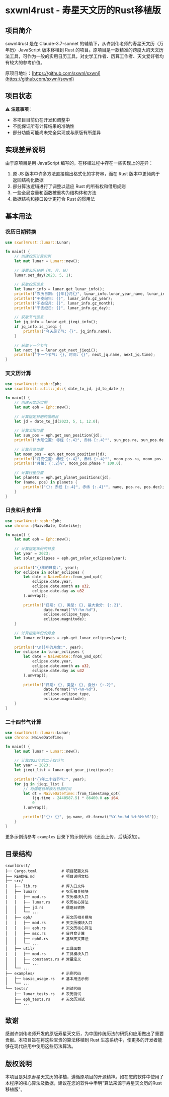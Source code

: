 # sxwnl4rust - 寿星天文历的Rust移植版

## 项目简介

sxwnl4rust 是在 Claude-3.7-sonnet 的辅助下，从许剑伟老师的寿星天文历（万年历）JavaScript 版本移植到 Rust 的项目。原项目是一款精准的跨度大的天文历法工具，可作为一般的实用日历工具，对史学工作者、历算工作者、天文爱好者均有较大的参考价值。

原项目地址：[https://github.com/sxwnl/sxwnl](https://github.com/sxwnl/sxwnl)

## 项目状态

⚠️ **注意事项**：
- 本项目目前仍在开发和调整中
- 不能保证所有计算结果的准确性
- 部分功能可能尚未完全实现或与原版有所差异

## 实现差异说明

由于原项目是用 JavaScript 编写的，在移植过程中存在一些实现上的差异：

1. 原 JS 版本中许多方法直接输出格式化的字符串，而在 Rust 版本中更倾向于返回结构化数据
2. 部分算法逻辑进行了调整以适应 Rust 的所有权和借用规则
3. 一些全局变量和函数被重构为结构体和方法
4. 数据结构和接口设计更符合 Rust 的惯用法

## 基本用法

### 农历日期转换

```rust
use sxwnl4rust::lunar::Lunar;

fn main() {
    // 创建农历计算实例
    let mut lunar = Lunar::new();
    
    // 设置公历日期（年、月、日）
    lunar.set_day(2023, 5, 1);
    
    // 获取农历信息
    let lunar_info = lunar.get_lunar_info();
    println!("农历日期: {}年{}月{}", lunar_info.lunar_year_name, lunar_info.lunar_month_name, lunar_info.lunar_day_name);
    println!("干支纪年: {}", lunar_info.gz_year);
    println!("干支纪月: {}", lunar_info.gz_month);
    println!("干支纪日: {}", lunar_info.gz_day);
    
    // 获取节气信息
    let jq_info = lunar.get_jieqi_info();
    if jq_info.is_jieqi {
        println!("今天是节气: {}", jq_info.name);
    }
    
    // 获取下一个节气
    let next_jq = lunar.get_next_jieqi();
    println!("下一个节气: {}, 时间: {}", next_jq.name, next_jq.time);
}
```

### 天文历计算

```rust
use sxwnl4rust::eph::Eph;
use sxwnl4rust::util::jd::{ date_to_jd, jd_to_date };

fn main() {
    // 创建天文历实例
    let mut eph = Eph::new();
    
    // 计算指定日期的儒略日
    let jd = date_to_jd(2023, 5, 1, 12.0);
    
    // 计算太阳位置
    let sun_pos = eph.get_sun_position(jd);
    println!("太阳位置: 赤经 {:.4}°, 赤纬 {:.4}°", sun_pos.ra, sun_pos.dec);
    
    // 计算月亮位置
    let moon_pos = eph.get_moon_position(jd);
    println!("月亮位置: 赤经 {:.4}°, 赤纬 {:.4}°", moon_pos.ra, moon_pos.dec);
    println!("月相: {:.2}%", moon_pos.phase * 100.0);
    
    // 计算行星位置
    let planets = eph.get_planet_positions(jd);
    for (name, pos) in planets {
        println!("{}: 赤经 {:.4}°, 赤纬 {:.4}°", name, pos.ra, pos.dec);
    }
}
```

### 日食和月食计算

```rust
use sxwnl4rust::eph::Eph;
use chrono::{NaiveDate, Datelike};

fn main() {
    let mut eph = Eph::new();
    
    // 计算指定年份的日食
    let year = 2023;
    let solar_eclipses = eph.get_solar_eclipses(year);
    
    println!("{}年的日食:", year);
    for eclipse in solar_eclipses {
        let date = NaiveDate::from_ymd_opt(
            eclipse.date.year, 
            eclipse.date.month as u32, 
            eclipse.date.day as u32
        ).unwrap();
        
        println!("日期: {}, 类型: {}, 最大食分: {:.2}", 
                 date.format("%Y-%m-%d"), 
                 eclipse.eclipse_type, 
                 eclipse.magnitude);
    }
    
    // 计算指定年份的月食
    let lunar_eclipses = eph.get_lunar_eclipses(year);
    
    println!("\n{}年的月食:", year);
    for eclipse in lunar_eclipses {
        let date = NaiveDate::from_ymd_opt(
            eclipse.date.year, 
            eclipse.date.month as u32, 
            eclipse.date.day as u32
        ).unwrap();
        
        println!("日期: {}, 类型: {}, 食分: {:.2}", 
                 date.format("%Y-%m-%d"), 
                 eclipse.eclipse_type, 
                 eclipse.magnitude);
    }
}
```

### 二十四节气计算

```rust
use sxwnl4rust::lunar::Lunar;
use chrono::NaiveDateTime;

fn main() {
    let mut lunar = Lunar::new();
    
    // 计算2023年的二十四节气
    let year = 2023;
    let jieqi_list = lunar.get_year_jieqi(year);
    
    println!("{}年二十四节气:", year);
    for jq in jieqi_list {
        // 将儒略日转换为日期时间
        let dt = NaiveDateTime::from_timestamp_opt(
            (jq.time - 2440587.5) * 86400.0 as i64, 
            0
        ).unwrap();
        
        println!("{}: {}", jq.name, dt.format("%Y-%m-%d %H:%M:%S"));
    }
}
```

更多示例请参考 `examples` 目录下的示例代码（还没上传，后续添加）。

## 目录结构

```
sxwnl4rust/
├── Cargo.toml           # 项目配置文件
├── README.md            # 项目说明文档
├── src/
│   ├── lib.rs           # 库入口文件
│   ├── lunar/           # 农历相关模块
│   │   ├── mod.rs       # 农历模块入口
│   │   ├── lunar.rs     # 农历核心算法
│   │   ├── jd.rs        # 儒略日转换
│   │   └── ...
│   ├── eph/             # 天文历相关模块
│   │   ├── mod.rs       # 天文历模块入口
│   │   ├── eph.rs       # 天文历核心算法
│   │   ├── msc.rs       # 日月食计算
│   │   ├── eph0.rs      # 基础天文算法
│   │   └── ...
│   ├── util/            # 工具函数
│   │   ├── mod.rs       # 工具模块入口
│   │   ├── constants.rs # 常量定义
│   │   └── ...
│   └── ...
├── examples/            # 示例代码
│   ├── basic_usage.rs   # 基本用法示例
│   └── ...
└── tests/               # 测试代码
    ├── lunar_tests.rs   # 农历测试
    ├── eph_tests.rs     # 天文历测试
    └── ...
```

## 致谢

感谢许剑伟老师开发的原版寿星天文历，为中国传统历法的研究和应用做出了重要贡献。本项目旨在将这些宝贵的算法移植到 Rust 生态系统中，使更多的开发者能够在现代应用中使用这些历法算法。

## 版权说明

本项目是对原寿星天文历的移植，遵循原项目的开源精神。如在您的软件中使用了本程序的核心算法及数据，建议在您的软件中申明"算法来源于寿星天文历的Rust移植版"。